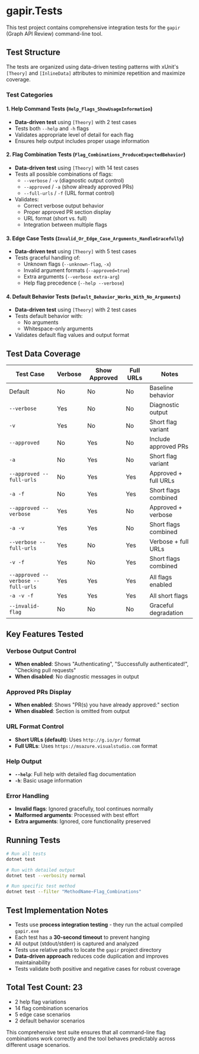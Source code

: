 # gapir.Tests

This test project contains comprehensive integration tests for the `gapir` (Graph API Review) command-line tool.

## Test Structure

The tests are organized using data-driven testing patterns with xUnit's `[Theory]` and `[InlineData]` attributes to minimize repetition and maximize coverage.

### Test Categories

#### 1. Help Command Tests (`Help_Flags_ShowUsageInformation`)
- **Data-driven test** using `[Theory]` with 2 test cases
- Tests both `--help` and `-h` flags
- Validates appropriate level of detail for each flag
- Ensures help output includes proper usage information

#### 2. Flag Combination Tests (`Flag_Combinations_ProduceExpectedBehavior`)
- **Data-driven test** using `[Theory]` with 14 test cases
- Tests all possible combinations of flags:
  - `--verbose` / `-v` (diagnostic output control)
  - `--approved` / `-a` (show already approved PRs)
  - `--full-urls` / `-f` (URL format control)
- Validates:
  - Correct verbose output behavior
  - Proper approved PR section display
  - URL format (short vs. full)
  - Integration between multiple flags

#### 3. Edge Case Tests (`Invalid_Or_Edge_Case_Arguments_HandleGracefully`)
- **Data-driven test** using `[Theory]` with 5 test cases
- Tests graceful handling of:
  - Unknown flags (`--unknown-flag`, `-x`)
  - Invalid argument formats (`--approved=true`)
  - Extra arguments (`--verbose extra-arg`)
  - Help flag precedence (`--help --verbose`)

#### 4. Default Behavior Tests (`Default_Behavior_Works_With_No_Arguments`)
- **Data-driven test** using `[Theory]` with 2 test cases
- Tests default behavior with:
  - No arguments
  - Whitespace-only arguments
- Validates default flag values and output format

## Test Data Coverage

| Test Case | Verbose | Show Approved | Full URLs | Notes |
|-----------|---------|---------------|-----------|-------|
| Default | No | No | No | Baseline behavior |
| `--verbose` | Yes | No | No | Diagnostic output |
| `-v` | Yes | No | No | Short flag variant |
| `--approved` | No | Yes | No | Include approved PRs |
| `-a` | No | Yes | No | Short flag variant |
| `--approved --full-urls` | No | Yes | Yes | Approved + full URLs |
| `-a -f` | No | Yes | Yes | Short flags combined |
| `--approved --verbose` | Yes | Yes | No | Approved + verbose |
| `-a -v` | Yes | Yes | No | Short flags combined |
| `--verbose --full-urls` | Yes | No | Yes | Verbose + full URLs |
| `-v -f` | Yes | No | Yes | Short flags combined |
| `--approved --verbose --full-urls` | Yes | Yes | Yes | All flags enabled |
| `-a -v -f` | Yes | Yes | Yes | All short flags |
| `--invalid-flag` | No | No | No | Graceful degradation |

## Key Features Tested

### Verbose Output Control
- **When enabled**: Shows "Authenticating", "Successfully authenticated!", "Checking pull requests"
- **When disabled**: No diagnostic messages in output

### Approved PRs Display
- **When enabled**: Shows "PR(s) you have already approved:" section
- **When disabled**: Section is omitted from output

### URL Format Control
- **Short URLs (default)**: Uses `http://g.io/pr/` format
- **Full URLs**: Uses `https://msazure.visualstudio.com` format

### Help Output
- **`--help`**: Full help with detailed flag documentation
- **`-h`**: Basic usage information

### Error Handling
- **Invalid flags**: Ignored gracefully, tool continues normally
- **Malformed arguments**: Processed with best effort
- **Extra arguments**: Ignored, core functionality preserved

## Running Tests

```bash
# Run all tests
dotnet test

# Run with detailed output
dotnet test --verbosity normal

# Run specific test method
dotnet test --filter "MethodName~Flag_Combinations"
```

## Test Implementation Notes

- Tests use **process integration testing** - they run the actual compiled `gapir.exe`
- Each test has a **30-second timeout** to prevent hanging
- All output (stdout/stderr) is captured and analyzed
- Tests use relative paths to locate the `gapir` project directory
- **Data-driven approach** reduces code duplication and improves maintainability
- Tests validate both positive and negative cases for robust coverage

## Total Test Count: 23

- 2 help flag variations
- 14 flag combination scenarios  
- 5 edge case scenarios
- 2 default behavior scenarios

This comprehensive test suite ensures that all command-line flag combinations work correctly and the tool behaves predictably across different usage scenarios.

